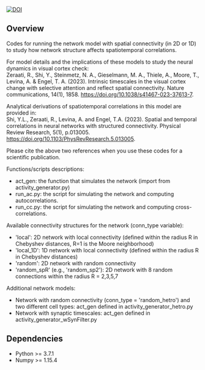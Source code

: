 [![DOI](https://zenodo.org/badge/366038263.svg)](https://zenodo.org/badge/latestdoi/366038263)


## Overview
Codes for running the network model with spatial connectivity (in 2D or 1D) to study how network structure affects spatiotemporal correlations.

For model details and the implications of these models to study the neural dynamics in visual cortex check:   
Zeraati, R., Shi, Y., Steinmetz, N. A., Gieselmann, M. A., Thiele, A., Moore, T., Levina, A. & Engel, T. A. (2023). Intrinsic timescales in the visual cortex change with selective attention and reflect spatial connectivity. Nature communications, 14(1), 1858. https://doi.org/10.1038/s41467-023-37613-7.  

Analytical derivations of spatiotemporal correlations in this model are provided in:  
Shi, Y.L., Zeraati, R., Levina, A. and Engel, T.A. (2023). Spatial and temporal correlations in neural networks with structured connectivity. Physical Review Research, 5(1), p.013005.
https://doi.org/10.1103/PhysRevResearch.5.013005.

Please cite the above two references when you use these codes for a scientific publication.


Functions/scripts descriptions:
- act_gen: the function that simulates the network (import from activity_generator.py)
- run_ac.py: the script for simulating the network and computing autocorrelations.
- run_cc.py: the script for simulating the network and computing cross-correlations.  



Available connectivity structures for the network (conn_type variable):
- 'local': 2D network with local connectivity (defined within the radius R in Chebyshev distances, R=1 is the Moore neighborhood)
- 'local_1D': 1D network with local connectivity (defined within the radius R in Chebyshev distances)
- 'random': 2D network with random connectivity
- 'random_spR' (e.g., 'random_sp2'): 2D network with 8 random connections within the radius R = 2,3,5,7  


Additional network models:
- Network with random connectivity (conn_type = 'random_hetro') and two different cell types: act_gen defined in activity_generator_hetro.py
- Network with synaptic timescales: act_gen defined in activity_generator_wSynFilter.py  


## Dependencies
- Python >= 3.7.1
- Numpy >= 1.15.4 
